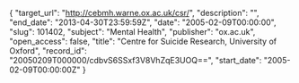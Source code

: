 {
  "target_url": "http://cebmh.warne.ox.ac.uk/csr/", 
  "description": "", 
  "end_date": "2013-04-30T23:59:59Z", 
  "date": "2005-02-09T00:00:00", 
  "slug": 101402, 
  "subject": "Mental Health", 
  "publisher": "ox.ac.uk", 
  "open_access": false, 
  "title": "Centre for Suicide Research, University of Oxford", 
  "record_id": "20050209T000000/cdbvS6SSxf3V8VhZqE3UOQ==", 
  "start_date": "2005-02-09T00:00:00Z"
}

